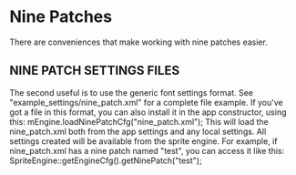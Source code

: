 Nine Patches
============

There are conveniences that make working with nine patches easier.


NINE PATCH SETTINGS FILES
----------------------
The second useful is to use the generic font settings format. See "example_settings/nine_patch.xml" for a complete file example. If you've got a file in this format, you can also install it in the app constructor, using this:
	mEngine.loadNinePatchCfg("nine_patch.xml");
This will load the nine_patch.xml both from the app settings and any local settings. All settings created will be available from the sprite engine. For example, if nine_patch.xml has a nine patch named "test", you can access it like this:
	SpriteEngine::getEngineCfg().getNinePatch("test");